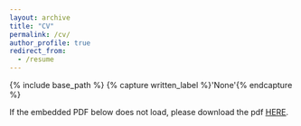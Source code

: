 ```yaml
---
layout: archive
title: "CV"
permalink: /cv/
author_profile: true
redirect_from:
  - /resume
---
```


{% include base_path %}
{% capture written_label %}'None'{% endcapture %}

If the embedded PDF below does not load, please download the pdf <u><a href="https://axihixa.github.io/files/resume/Resume_XIHAN.pdf">HERE</a></u>.
<br/>

<!-- <embed src="https://axihixa.github.io/files/resume/Resume_XIHAN.pdf" type="application/pdf" width="100%" /> -->